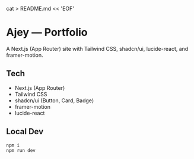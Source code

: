 cat > README.md << 'EOF'
# Ajey — Portfolio

A Next.js (App Router) site with Tailwind CSS, shadcn/ui, lucide-react, and framer-motion.

## Tech
- Next.js (App Router)
- Tailwind CSS
- shadcn/ui (Button, Card, Badge)
- framer-motion
- lucide-react

## Local Dev
```bash
npm i
npm run dev
